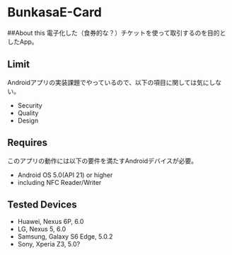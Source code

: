 # BunkasaE-Card
##About this
電子化した（食券的な？）チケットを使って取引するのを目的としたApp。

## Limit
Androidアプリの実装課題でやっているので、以下の項目に関しては気にしない。
- Security
- Quality
- Design

## Requires
このアプリの動作には以下の要件を満たすAndroidデバイスが必要。
- Android OS 5.0(API 21) or higher
- including NFC Reader/Writer

## Tested Devices
- Huawei, Nexus 6P, 6.0
- LG, Nexus 5, 6.0
- Samsung, Galaxy S6 Edge, 5.0.2
- Sony, Xperia Z3, 5.0?
